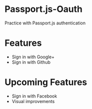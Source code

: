 # Passport.js-Oauth
Practice with Passport.js authentication

# Features
- Sign in with Google+
- Sign in with Github

# Upcoming Features
- Sign in with Facebook
- Visual improvements
